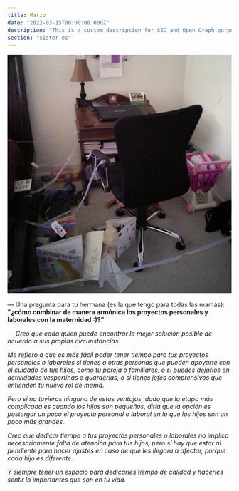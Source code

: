 ```yaml
---
title: Marzo
date: "2022-03-15T00:00:00.000Z"
description: "This is a custom description for SEO and Open Graph purposes, rather than the default generated excerpt. Simply add a description field to the frontmatter."
section: "sister-es"
---
```


![PostImg](../images/mar22.jpg)

— Una pregunta para tu hermana (es la que tengo para todas las mamás): **"¿cómo combinar de manera armónica los proyectos personales y laborales con la maternidad :)?”**

— *Creo que cada quien puede encontrar la mejor solución posible de acuerdo a sus propias circunstancias.*

*Me refiero a que es más fácil poder tener tiempo para tus proyectos personales o laborales si tienes a otras personas que pueden apoyarte con el cuidado de tus hijos, como tu pareja o familiares, o si puedes dejarlos en actividades vespertinas o guarderías, o si tienes jefes comprensivos que entienden tu nuevo rol de mamá.*

*Pero si no tuvieras ninguna de estas ventajas, dado que la etapa más complicada es cuando los hijos son pequeños, diría que la opción es postergar un poco el proyecto personal o laboral en lo que los hijos son un poco más grandes.*

*Creo que dedicar tiempo a tus proyectos personales o laborales no implica necesariamente falta de atención para tus hijos, pero sí hay que estar al pendiente para hacer ajustes en caso de que les llegara a afectar, porque cada hijo es diferente.*

*Y siempre tener un espacio para dedicarles tiempo de calidad y hacerles sentir lo importantes que son en tu vida.*
